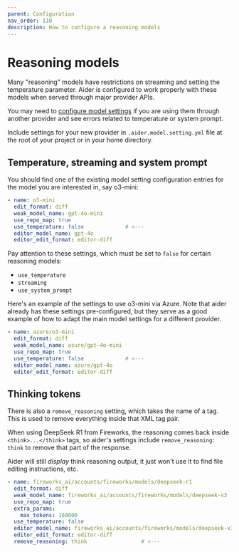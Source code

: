 ```yaml
---
parent: Configuration
nav_order: 110
description: How to configure a reasoning models
---
```


# Reasoning models

Many 
"reasoning" models have restrictions on streaming and setting the temperature parameter.
Aider is configured to work properly with these models
when served through major provider APIs.

You may need to [configure model settings](/docs/config/adv-model-settings.html)
if you are using them through another provider
and see errors related to temperature or system prompt.

Include settings for your new provider in `.aider.model.setting.yml` file
at the root of your project or in your home directory.

## Temperature, streaming and system prompt

You should find one of the existing model setting configuration entries
for the model you are interested in, say o3-mini:

```yaml
- name: o3-mini
  edit_format: diff
  weak_model_name: gpt-4o-mini
  use_repo_map: true
  use_temperature: false             # <---
  editor_model_name: gpt-4o
  editor_edit_format: editor-diff
```

Pay attention to these settings, which must be set to `false`
for certain reasoning models:

- `use_temperature`
- `streaming` 
- `use_system_prompt`

Here's an example of
the settings to use o3-mini via Azure.
Note that aider already has these settings pre-configured, but they
serve as a good example of how to adapt the main model
settings for a different provider.

```yaml
- name: azure/o3-mini
  edit_format: diff
  weak_model_name: azure/gpt-4o-mini
  use_repo_map: true
  use_temperature: false             # <---
  editor_model_name: azure/gpt-4o
  editor_edit_format: editor-diff
```

## Thinking tokens

There is also a `remove_reasoning` setting, which takes the name of a tag.
This is used to remove everything inside that XML tag pair.

When using DeepSeek R1 from Fireworks, the reasoning comes back inside
`<think>...</think>` tags, so aider's settings
include `remove_reasoning: think` to remove that part of the response.

Aider will still *display* think reasoning output, it just won't use it
to find file editing instructions, etc.

```yaml
- name: fireworks_ai/accounts/fireworks/models/deepseek-r1
  edit_format: diff
  weak_model_name: fireworks_ai/accounts/fireworks/models/deepseek-v3
  use_repo_map: true
  extra_params:
    max_tokens: 160000
  use_temperature: false
  editor_model_name: fireworks_ai/accounts/fireworks/models/deepseek-v3
  editor_edit_format: editor-diff
  remove_reasoning: think                 # <---
```
